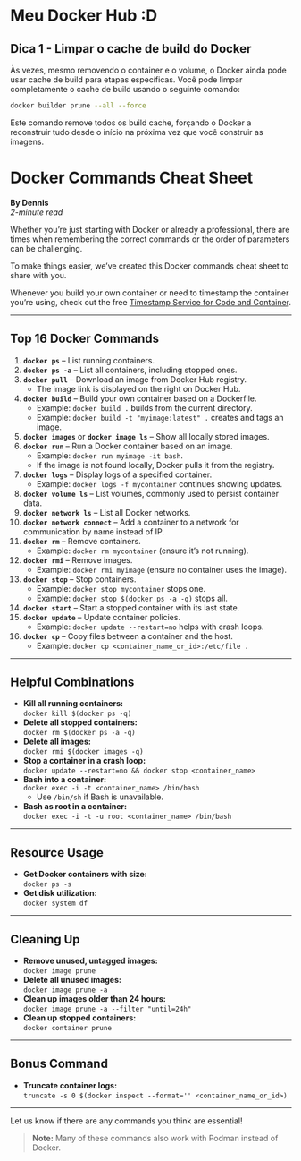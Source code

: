 # Meu Docker Hub :D

## Dica 1 - Limpar o cache de build do Docker

Às vezes, mesmo removendo o container e o volume, o Docker ainda pode usar cache de build para etapas específicas. Você pode limpar completamente o cache de build usando o seguinte comando:

```BASH
docker builder prune --all --force
```

Este comando remove todos os build cache, forçando o Docker a reconstruir tudo desde o início na próxima vez que você construir as imagens.


# Docker Commands Cheat Sheet

**By Dennis**  
*2-minute read*

Whether you’re just starting with Docker or already a professional, there are times when remembering the correct commands or the order of parameters can be challenging.  

To make things easier, we’ve created this Docker commands cheat sheet to share with you.  

Whenever you build your own container or need to timestamp the container you’re using, check out the free [Timestamp Service for Code and Container](#).  

---

## Top 16 Docker Commands

1. **`docker ps`** – List running containers.  
2. **`docker ps -a`** – List all containers, including stopped ones.  
3. **`docker pull`** – Download an image from Docker Hub registry.  
   - The image link is displayed on the right on Docker Hub.  
4. **`docker build`** – Build your own container based on a Dockerfile.  
   - Example: `docker build .` builds from the current directory.  
   - Example: `docker build -t "myimage:latest" .` creates and tags an image.  
5. **`docker images`** or **`docker image ls`** – Show all locally stored images.  
6. **`docker run`** – Run a Docker container based on an image.  
   - Example: `docker run myimage -it bash`.  
   - If the image is not found locally, Docker pulls it from the registry.  
7. **`docker logs`** – Display logs of a specified container.  
   - Example: `docker logs -f mycontainer` continues showing updates.  
8. **`docker volume ls`** – List volumes, commonly used to persist container data.  
9. **`docker network ls`** – List all Docker networks.  
10. **`docker network connect`** – Add a container to a network for communication by name instead of IP.  
11. **`docker rm`** – Remove containers.  
    - Example: `docker rm mycontainer` (ensure it’s not running).  
12. **`docker rmi`** – Remove images.  
    - Example: `docker rmi myimage` (ensure no container uses the image).  
13. **`docker stop`** – Stop containers.  
    - Example: `docker stop mycontainer` stops one.  
    - Example: `docker stop $(docker ps -a -q)` stops all.  
14. **`docker start`** – Start a stopped container with its last state.  
15. **`docker update`** – Update container policies.  
    - Example: `docker update --restart=no` helps with crash loops.  
16. **`docker cp`** – Copy files between a container and the host.  
    - Example: `docker cp <container_name_or_id>:/etc/file .`  

---

## Helpful Combinations

- **Kill all running containers:**  
  `docker kill $(docker ps -q)`  
- **Delete all stopped containers:**  
  `docker rm $(docker ps -a -q)`  
- **Delete all images:**  
  `docker rmi $(docker images -q)`  
- **Stop a container in a crash loop:**  
  `docker update --restart=no && docker stop <container_name>`  
- **Bash into a container:**  
  `docker exec -i -t <container_name> /bin/bash`  
  - Use `/bin/sh` if Bash is unavailable.  
- **Bash as root in a container:**  
  `docker exec -i -t -u root <container_name> /bin/bash`  

---

## Resource Usage

- **Get Docker containers with size:**  
  `docker ps -s`  
- **Get disk utilization:**  
  `docker system df`  

---

## Cleaning Up

- **Remove unused, untagged images:**  
  `docker image prune`  
- **Delete all unused images:**  
  `docker image prune -a`  
- **Clean up images older than 24 hours:**  
  `docker image prune -a --filter "until=24h"`  
- **Clean up stopped containers:**  
  `docker container prune`  

---

## Bonus Command

- **Truncate container logs:**  
  `truncate -s 0 $(docker inspect --format='' <container_name_or_id>)`  

---

Let us know if there are any commands you think are essential!  

> **Note:** Many of these commands also work with Podman instead of Docker.
```
